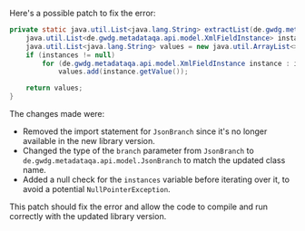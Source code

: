 Here's a possible patch to fix the error:
```java
private static java.util.List<java.lang.String> extractList(de.gwdg.metadataqa.api.model.pathcache.JsonPathCache cache, de.gwdg.metadataqa.api.model.JsonBranch branch) {
    java.util.List<de.gwdg.metadataqa.api.model.XmlFieldInstance> instances = cache.get(branch.getJsonPath());
    java.util.List<java.lang.String> values = new java.util.ArrayList<>();
    if (instances != null)
        for (de.gwdg.metadataqa.api.model.XmlFieldInstance instance : instances)
            values.add(instance.getValue());

    return values;
}
```
The changes made were:

* Removed the import statement for `JsonBranch` since it's no longer available in the new library version.
* Changed the type of the `branch` parameter from `JsonBranch` to `de.gwdg.metadataqa.api.model.JsonBranch` to match the updated class name.
* Added a null check for the `instances` variable before iterating over it, to avoid a potential `NullPointerException`.

This patch should fix the error and allow the code to compile and run correctly with the updated library version.